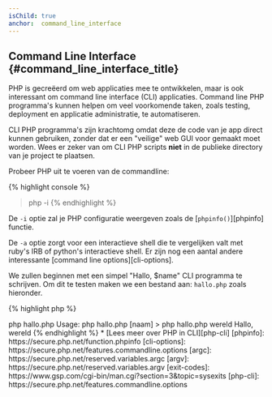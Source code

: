 ```yaml
---
isChild: true
anchor:  command_line_interface
---
```


## Command Line Interface {#command_line_interface_title}

PHP is gecreëerd om web applicaties mee te ontwikkelen, maar is ook interessant om command line interface (CLI) applicaties.
Command line PHP programma's kunnen helpen om veel voorkomende taken, zoals testing, deployment en applicatie administratie, te automatiseren.

CLI PHP programma's zijn krachtomg omdat deze de code van je app direct kunnen gebruiken, zonder dat er een "veilige" web GUI voor gemaakt moet worden.
Wees er zeker van om CLI PHP scripts **niet** in de publieke directory van je project te plaatsen.

Probeer PHP uit te voeren van de commandline:

{% highlight console %}
> php -i
{% endhighlight %}

De `-i` optie zal je PHP configuratie weergeven zoals de [`phpinfo()`][phpinfo] functie.

De `-a` optie zorgt voor een interactieve shell die te vergelijken valt met ruby's IRB of python's interactieve shell. 
Er zijn nog een aantal andere interessante [command line options][cli-options].

We zullen beginnen met een simpel "Hallo, $name" CLI programma te schrijven.
Om dit te testen maken we een bestand aan: `hallo.php` zoals hieronder.

{% highlight php %}
<?php
if ($argc !== 2) {
    echo "Gebruik: php hallo.php [naam].\n";
    exit(1);
}
$name = $argv[1];
echo "Hallo, $name\n";
{% endhighlight %}

PHP stelt twee speciale variabelen in, gebaseerd op de argumenten waarmee het script uitgevoerd wordt.
[`$argc`][argc] is een integer variabele dat het *aantal* argumenten bevat en [`$argv`][argv] 
is een array variabele waar alle argument *waarden* in beschikbaar zijn.
Het eerste argument is steeds de naam van je PHP script bestand, in dit geval `hallo.php`

De `exit()` functie is gebruikt met een niet-nul nummer om de shell te laten weten dat het commando gefaald heeft.
Gebruikelijke exit codes kan je [hier][exit-codes] vinden.

Om ons script uit te voeren vanaf de commandline kun het volgende uitvoeren:

{% highlight console %}
> php hallo.php
Usage: php hallo.php [naam]
> php hallo.php wereld
Hallo, wereld
{% endhighlight %}


 * [Lees meer over PHP in CLI][php-cli]

[phpinfo]: https://secure.php.net/function.phpinfo
[cli-options]: https://secure.php.net/features.commandline.options
[argc]: https://secure.php.net/reserved.variables.argc
[argv]: https://secure.php.net/reserved.variables.argv
[exit-codes]: https://www.gsp.com/cgi-bin/man.cgi?section=3&amp;topic=sysexits
[php-cli]: https://secure.php.net/features.commandline.options
